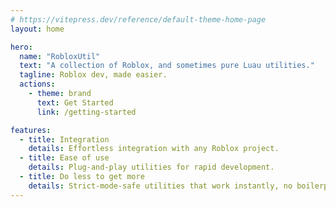 ```yaml
---
# https://vitepress.dev/reference/default-theme-home-page
layout: home

hero:
  name: "RobloxUtil"
  text: "A collection of Roblox, and sometimes pure Luau utilities."
  tagline: Roblox dev, made easier.
  actions:
    - theme: brand
      text: Get Started
      link: /getting-started

features:
  - title: Integration
    details: Effortless integration with any Roblox project.
  - title: Ease of use
    details: Plug-and-play utilities for rapid development.
  - title: Do less to get more
    details: Strict-mode-safe utilities that work instantly, no boilerplate needed.
---
```

